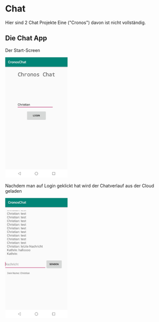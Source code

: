 # Chat

Hier sind 2 Chat Projekte
Eine ("Cronos") davon ist nicht vollständig.

## Die Chat App

Der Start-Screen

<img src="/Images/StartScreen.jpg" alt="drawing" width="200"/>

Nachdem man auf Login geklickt hat wird der Chatverlauf aus der Cloud geladen

<img src="/Images/ChatVerlauf.jpg" alt="drawing" width="200"/>



